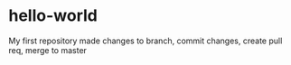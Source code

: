 # hello-world
My first repository
made changes to branch, commit changes, create pull req, merge to master
